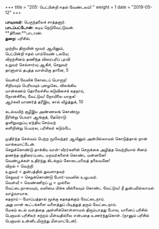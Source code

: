 ﻿+++
title = "205: பெட்பின்றி ஈதல் வேண்டலம்!  "
weight = 1
date = "2019-05-12"
+++

**பாடியவர்:** பெருந்தலைச் சாத்தனார்.  
**பாடப்பட்டோன்:** கடிய நெடுவேட்டுவன்.  
**திணை:**பாடாண்.  
**துறை:** பரிசில்.  
  
முற்றிய திருவின் மூவர் ஆயினும்,  
பெட்பின்றி ஈதல் யாம்வேண் டலமே;  
விறற்சினம் தணிந்த விரைபரிப் புரவி  
உறுவர் செல்சார்வு ஆகிச், செறுவர்  
தாளுளம் தபுத்த வாள்மிகு தானை, 5  
  
வெள்வீ வேலிக் கோடைப் பொருந!  
சிறியவும் பெரியவும் புழைகெட விலங்கிய  
மான்கணம் தொலைச்சிய கடுவிசைக் கதநாய்,  
நோன்சிலை, வேட்டுவ! நோயிலை யாகுக!  
ஆர்கலி யாணர்த் தரீஇய, கால் வீழ்த்துக், 10  
  
கடல்வயிற் குழீஇய அண்ணலங் கொண்மூ  
நீரின்று பெயரா ஆங்குத், தேரொடு  
ஒளிறுமறுப்பு ஏந்திய செம்மற்  
களிறின்று பெயரல, பரிசிலர் கடும்பே.  
   
முதிர்ந்த செல்வம் பெற்ற மூவேந்தர் ஆயினும் அன்பில்லாமல் கொடுத்தால் நான் வாங்கமாட்டேன்.  
செறுக்கொண்டு தாக்கிய வாள்-வீரர்களின் செருக்கை அழித்த வெற்றியால் சினம் தணந்த குதிரைப்படை மறவர்களைக் கொண்ட மன்னனே!  
வெண்பூக்கள் உதிர்ந்து கிடக்கும் கோடைமலைத் தலைவனே!  
விறல் = வெற்றி  
உறுவர் = துன்பத்தில் துவளாதவர்  
செறுவர் = செறுக்கொண்டு போர்-வயலில் உழுபவர்.  
வெள்வீ = வெண்ணிறப் பூ = முல்லை  
வேட்டைநாயையும், வலிமை மிக்க வில்லையும் கொண்ட வேட்டுவ! நீ துன்பமில்லாமல் வாழ்வாயாக.  
கதநாய் – மோப்பத்தால் மூக்கு கதகதக்கும் வேட்டைநாய்.  
அது மான் கூட்டங்களை வளைத்துப் பிடித்துத் தரும் வேட்டைநாய்.  
மேகம் கடல் வளத்தை அள்ளிக்கொள்ளாமல் திரும்பாதது போல, யானைப் பரிசில் பெறாமல் பரிசிலர் சுற்றம் மீள்வதில்லை என்பதை உணர்ந்துகொள். (நானும் பரிசில் பெறாமல் உன்னிடமிருந்து மீளமாட்டேன்).  
